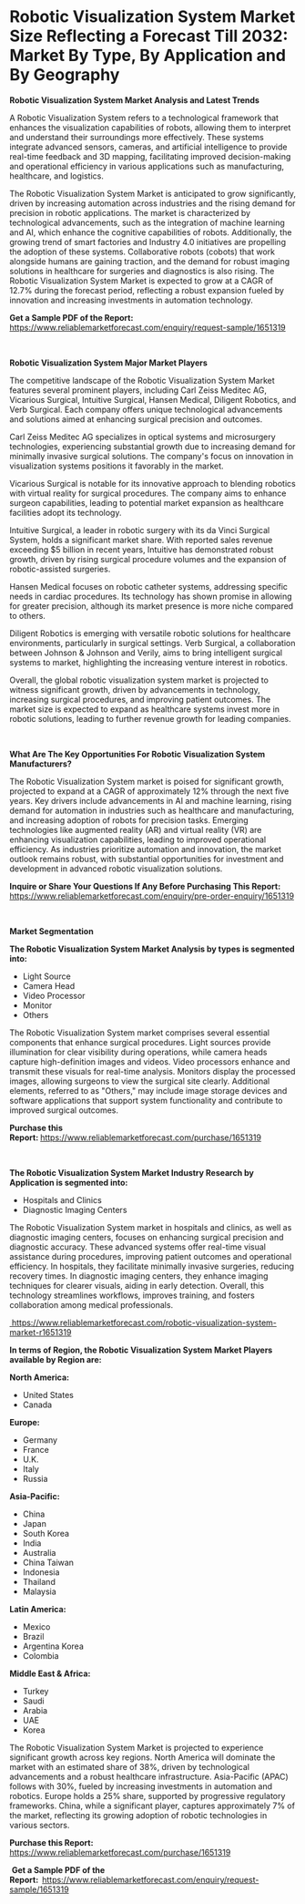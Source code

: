 <p><h1>Robotic Visualization System Market Size Reflecting a Forecast Till 2032: Market By Type, By Application and By Geography</h1></p><p><strong>Robotic Visualization System Market Analysis and Latest Trends</strong></p>
<p><p>A Robotic Visualization System refers to a technological framework that enhances the visualization capabilities of robots, allowing them to interpret and understand their surroundings more effectively. These systems integrate advanced sensors, cameras, and artificial intelligence to provide real-time feedback and 3D mapping, facilitating improved decision-making and operational efficiency in various applications such as manufacturing, healthcare, and logistics.</p><p>The Robotic Visualization System Market is anticipated to grow significantly, driven by increasing automation across industries and the rising demand for precision in robotic applications. The market is characterized by technological advancements, such as the integration of machine learning and AI, which enhance the cognitive capabilities of robots. Additionally, the growing trend of smart factories and Industry 4.0 initiatives are propelling the adoption of these systems. Collaborative robots (cobots) that work alongside humans are gaining traction, and the demand for robust imaging solutions in healthcare for surgeries and diagnostics is also rising. The Robotic Visualization System Market is expected to grow at a CAGR of 12.7% during the forecast period, reflecting a robust expansion fueled by innovation and increasing investments in automation technology.</p></p>
<p><strong>Get a Sample PDF of the Report:&nbsp;</strong> <a href="https://www.reliablemarketforecast.com/enquiry/request-sample/1651319?utm_campaign=3182&utm_medium=2&utm_source=Github&utm_content=ia&utm_term=13042025&utm_id=robotic-visualization-system">https://www.reliablemarketforecast.com/enquiry/request-sample/1651319</a></p>
<p>&nbsp;</p>
<p><strong>Robotic Visualization System Major Market Players</strong></p>
<p><p>The competitive landscape of the Robotic Visualization System Market features several prominent players, including Carl Zeiss Meditec AG, Vicarious Surgical, Intuitive Surgical, Hansen Medical, Diligent Robotics, and Verb Surgical. Each company offers unique technological advancements and solutions aimed at enhancing surgical precision and outcomes.</p><p>Carl Zeiss Meditec AG specializes in optical systems and microsurgery technologies, experiencing substantial growth due to increasing demand for minimally invasive surgical solutions. The company's focus on innovation in visualization systems positions it favorably in the market.</p><p>Vicarious Surgical is notable for its innovative approach to blending robotics with virtual reality for surgical procedures. The company aims to enhance surgeon capabilities, leading to potential market expansion as healthcare facilities adopt its technology.</p><p>Intuitive Surgical, a leader in robotic surgery with its da Vinci Surgical System, holds a significant market share. With reported sales revenue exceeding $5 billion in recent years, Intuitive has demonstrated robust growth, driven by rising surgical procedure volumes and the expansion of robotic-assisted surgeries.</p><p>Hansen Medical focuses on robotic catheter systems, addressing specific needs in cardiac procedures. Its technology has shown promise in allowing for greater precision, although its market presence is more niche compared to others.</p><p>Diligent Robotics is emerging with versatile robotic solutions for healthcare environments, particularly in surgical settings. Verb Surgical, a collaboration between Johnson & Johnson and Verily, aims to bring intelligent surgical systems to market, highlighting the increasing venture interest in robotics.</p><p>Overall, the global robotic visualization system market is projected to witness significant growth, driven by advancements in technology, increasing surgical procedures, and improving patient outcomes. The market size is expected to expand as healthcare systems invest more in robotic solutions, leading to further revenue growth for leading companies.</p></p>
<p>&nbsp;</p>
<p><strong>What Are The Key Opportunities For Robotic Visualization System Manufacturers?</strong></p>
<p><p>The Robotic Visualization System market is poised for significant growth, projected to expand at a CAGR of approximately 12% through the next five years. Key drivers include advancements in AI and machine learning, rising demand for automation in industries such as healthcare and manufacturing, and increasing adoption of robots for precision tasks. Emerging technologies like augmented reality (AR) and virtual reality (VR) are enhancing visualization capabilities, leading to improved operational efficiency. As industries prioritize automation and innovation, the market outlook remains robust, with substantial opportunities for investment and development in advanced robotic visualization solutions.</p></p>
<p><strong>Inquire or Share Your Questions If Any Before Purchasing This Report:</strong> <a href="https://www.reliablemarketforecast.com/enquiry/pre-order-enquiry/1651319?utm_campaign=3182&utm_medium=2&utm_source=Github&utm_content=ia&utm_term=13042025&utm_id=robotic-visualization-system">https://www.reliablemarketforecast.com/enquiry/pre-order-enquiry/1651319</a></p>
<p>&nbsp;</p>
<p><strong>Market Segmentation</strong></p>
<p><strong>The Robotic Visualization System Market Analysis by types is segmented into:</strong></p>
<p><ul><li>Light Source</li><li>Camera Head</li><li>Video Processor</li><li>Monitor</li><li>Others</li></ul></p>
<p><p>The Robotic Visualization System market comprises several essential components that enhance surgical procedures. Light sources provide illumination for clear visibility during operations, while camera heads capture high-definition images and videos. Video processors enhance and transmit these visuals for real-time analysis. Monitors display the processed images, allowing surgeons to view the surgical site clearly. Additional elements, referred to as "Others," may include image storage devices and software applications that support system functionality and contribute to improved surgical outcomes.</p></p>
<p><strong>Purchase this Report:&nbsp;</strong><a href="https://www.reliablemarketforecast.com/purchase/1651319?utm_campaign=3182&utm_medium=2&utm_source=Github&utm_content=ia&utm_term=13042025&utm_id=robotic-visualization-system">https://www.reliablemarketforecast.com/purchase/1651319</a></p>
<p>&nbsp;</p>
<p><strong>The Robotic Visualization System Market Industry Research by Application is segmented into:</strong></p>
<p><ul><li>Hospitals and Clinics</li><li>Diagnostic Imaging Centers</li></ul></p>
<p><p>The Robotic Visualization System market in hospitals and clinics, as well as diagnostic imaging centers, focuses on enhancing surgical precision and diagnostic accuracy. These advanced systems offer real-time visual assistance during procedures, improving patient outcomes and operational efficiency. In hospitals, they facilitate minimally invasive surgeries, reducing recovery times. In diagnostic imaging centers, they enhance imaging techniques for clearer visuals, aiding in early detection. Overall, this technology streamlines workflows, improves training, and fosters collaboration among medical professionals.</p></p>
<p><a href="https://www.reliablemarketforecast.com/robotic-visualization-system-market-r1651319?utm_campaign=3182&utm_medium=2&utm_source=Github&utm_content=ia&utm_term=13042025&utm_id=robotic-visualization-system">&nbsp;https://www.reliablemarketforecast.com/robotic-visualization-system-market-r1651319</a></p>
<p><strong>In terms of Region, the Robotic Visualization System Market Players available by Region are:</strong></p>
<p>
    <p> <strong> North America: </strong>
        <ul>
            <li>United States</li>
            <li>Canada</li>
        </ul>
        </p> 
    <p> <strong> Europe: </strong>
        <ul>
            <li>Germany</li>
            <li>France</li>
            <li>U.K.</li>
            <li>Italy</li>
            <li>Russia</li>
        </ul>
        </p> 
    <p> <strong> Asia-Pacific: </strong>
        <ul>
            <li>China</li>
            <li>Japan</li>
            <li>South Korea</li>
            <li>India</li>
            <li>Australia</li>
            <li>China Taiwan</li>
            <li>Indonesia</li>
            <li>Thailand</li>
            <li>Malaysia</li>
        </ul>
        </p> 
    <p> <strong> Latin America: </strong>
        <ul>
            <li>Mexico</li>
            <li>Brazil</li>
            <li>Argentina Korea</li>
            <li>Colombia</li>
        </ul>
        </p> 
    <p> <strong> Middle East & Africa: </strong>
        <ul>
            <li>Turkey</li>
            <li>Saudi</li>
            <li>Arabia</li>
            <li>UAE</li>
            <li>Korea</li>
        </ul>
    </p>
    </p>
<p><p>The Robotic Visualization System Market is projected to experience significant growth across key regions. North America will dominate the market with an estimated share of 38%, driven by technological advancements and a robust healthcare infrastructure. Asia-Pacific (APAC) follows with 30%, fueled by increasing investments in automation and robotics. Europe holds a 25% share, supported by progressive regulatory frameworks. China, while a significant player, captures approximately 7% of the market, reflecting its growing adoption of robotic technologies in various sectors.</p></p>
<p><strong>Purchase this Report: </strong><a href="https://www.reliablemarketforecast.com/purchase/1651319?utm_campaign=3182&utm_medium=2&utm_source=Github&utm_content=ia&utm_term=13042025&utm_id=robotic-visualization-system">https://www.reliablemarketforecast.com/purchase/1651319</a></p>
<p>&nbsp;<strong>Get a Sample PDF of the Report:&nbsp;&nbsp;</strong><a href="https://www.reliablemarketforecast.com/enquiry/request-sample/1651319?utm_campaign=3182&utm_medium=2&utm_source=Github&utm_content=ia&utm_term=13042025&utm_id=robotic-visualization-system">https://www.reliablemarketforecast.com/enquiry/request-sample/1651319</a></p>
<p><strong></strong></p>
<p><p></p><p></p><p></p></p>